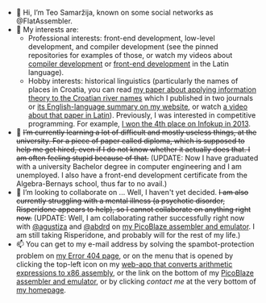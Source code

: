 - 👋 Hi, I’m Teo Samaržija, known on some social networks as @FlatAssembler.
- 👀 My interests are:
  - Professional interests: front-end development, low-level development, and compiler development (see the pinned repositories for examples of those, or watch my videos about [compiler development](https://flatassembler.github.io/compiler-theory-latin.mp4) or [front-end development](https://flatassembler.github.io/front-end-development.mp4) in the Latin language).
  - Hobby interests: historical linguistics (particularly the names of places in Croatia, you can read [my paper about applying information theory to the Croatian river names](https://flatassembler.github.io/Karasica.doc) which I published in two journals or [its English-language summary on my website](https://flatassembler.github.io/toponyms.html#english_summary), or watch [a video about that paper in Latin](https://flatassembler.github.io/river-names.mp4)). Previously, I was interested in competitive programming. For example, [I won the 4th place on Infokup in 2013](https://informatika.azoo.hr/natjecanje/dogadjaj/235/rezultati).
- 🌱 <del>I’m currently learning a lot of difficult and mostly useless things, at the university.
For a piece of paper called diploma, which is supposed to help me get hired, even if I do not know whether it actually does that. I am often feeling stupid because of that.</del> (UPDATE: Now I have graduated with a university Bachelor degree in computer engineering and I am unemployed. I also have a front-end development certificate from the Algebra-Bernays school, thus far to no avail.)
- 💞️ I’m looking to collaborate on ... Well, I haven't yet decided. <del>I am also currently struggling with a mental illness (a psychotic disorder, Risperidone appears to help), so I cannot collaborate on anything right now.</del> (UPDATE: Well, I am collaborating rather successfully right now with [@agustiza](https://github.com/agustiza) and [@abdrd](https://github.com/abdrd) on [my PicoBlaze assembler and emulator](https://github.com/FlatAssembler/PicoBlaze_Simulator_in_JS.git). I am still taking Risperidone, and probably will for the rest of my life.)
- 📫 You can get to my e-mail address by solving the spambot-protection problem on [my Error 404 page](https://flatassembler.github.io/does_not_exist.html), or on the menu that is opened by clicking the top-left icon on my [web-app that converts arithmetic expressions to x86 assembly](https://flatassembler.github.io/compiler.html), or the link on the bottom of my [PicoBlaze assembler and emulator](https://flatassembler.github.io/PicoBlaze/PicoBlaze), or by clicking *contact me* at the very bottom of [my homepage](https://flatassembler.github.io/).

<!---
FlatAssembler/FlatAssembler is a ✨ special ✨ repository because its `README.md` (this file) appears on your GitHub profile.
You can click the Preview link to take a look at your changes.
--->
